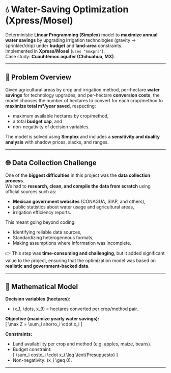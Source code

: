 # 💧 Water-Saving Optimization (Xpress/Mosel)

Deterministic **Linear Programming (Simplex)** model to **maximize annual water savings** by upgrading irrigation technologies (gravity → sprinkler/drip) under **budget** and **land-area** constraints.  
Implemented in **Xpress/Mosel** (`uses "mmxprs"`).  
Case study: **Cuauhtémoc aquifer (Chihuahua, MX)**.  

---

## 🔎 Problem Overview

Given agricultural areas by crop and irrigation method, per-hectare **water savings** for technology upgrades, and per-hectare **conversion costs**, the model chooses the number of hectares to convert for each crop/method to **maximize total m³/year saved**, respecting:
- maximum available hectares by crop/method,
- a total **budget cap**, and
- non-negativity of decision variables.

The model is solved using **Simplex** and includes a **sensitivity and duality analysis** with shadow prices, slacks, and ranges.

---

## 🌐 Data Collection Challenge

One of the **biggest difficulties** in this project was the **data collection process**.  
We had to **research, clean, and compile the data from scratch** using official sources such as:
- **Mexican government websites** (CONAGUA, SIAP, and others),
- public statistics about water usage and agricultural areas,
- irrigation efficiency reports.

This meant going beyond coding:  
- Identifying reliable data sources,  
- Standardizing heterogeneous formats,  
- Making assumptions where information was incomplete.  

👉 This step was **time-consuming and challenging**, but it added significant value to the project, ensuring that the optimization model was based on **realistic and government-backed data**.  

---

## 🧮 Mathematical Model

**Decision variables (hectares):**  
- \(x_1, \dots, x_9\) = hectares converted per crop/method pair.

**Objective (maximize yearly water savings):**  
\[
\max Z = \sum_i ahorro_i \cdot x_i
\]

**Constraints:**
- Land availability per crop and method (e.g. apples, maize, beans).  
- Budget constraint:  
  \[
  \sum_i costo_i \cdot x_i \leq \text{Presupuesto}
  \]  
- Non-negativity: \(x_i \geq 0\).

---


